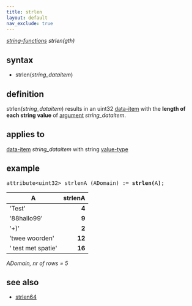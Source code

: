 ```yaml
---
title: strlen
layout: default
nav_exclude: true
---
```

*[string-functions](string-functions) strlen(gth)*

## syntax

- strlen(*string_dataitem*)

## definition

strlen(*string_dataitem*) results in an uint32 [data-item](data-item) with the **length of each string value** of [argument](argument) *string_dataitem*.

## applies to

[data-item](data-item) *string_dataitem* with string [value-type](value-type)

## example

<pre>
attribute&lt;uint32&gt; strlenA (ADomain) := <B>strlen(</B>A<B>)</B>;
</pre>

| A                  |**strlenA** |
|--------------------|-----------:|
| 'Test'             |   **4**    |
| '88hallo99'        |   **9**    |
| '+)'               |   **2**    |
| 'twee woorden'     |   **12**   |
| ' test met spatie' |   **16**   |

*ADomain, nr of rows = 5*

## see also

- [strlen64](strlen64)